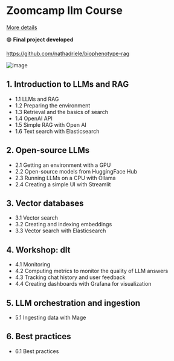 # Zoomcamp llm Course

[More details](https://github.com/DataTalksClub/llm-zoomcamp?tab=readme-ov-file)

🟢 **Final project developed**

https://github.com/nathadriele/biophenotype-rag

![image](https://github.com/user-attachments/assets/73ed29fa-7c76-44dd-b579-277fe2a94956)

## 1. Introduction to LLMs and RAG
- 1.1 LLMs and RAG
- 1.2 Preparing the environment
- 1.3 Retrieval and the basics of search
- 1.4 OpenAI API
- 1.5 Simple RAG with Open AI
- 1.6 Text search with Elasticsearch
  
## 2. Open-source LLMs
- 2.1 Getting an environment with a GPU
- 2.2 Open-source models from HuggingFace Hub
- 2.3 Running LLMs on a CPU with Ollama
- 2.4 Creating a simple UI with Streamlit

## 3. Vector databases
- 3.1 Vector search
- 3.2 Creating and indexing embeddings
- 3.3 Vector search with Elasticsearch

## 4. Workshop: dlt
- 4.1 Monitoring
- 4.2 Computing metrics to monitor the quality of LLM answers
- 4.3 Tracking chat history and user feedback
- 4.4 Creating dashboards with Grafana for visualization

## 5. LLM orchestration and ingestion
- 5.1 Ingesting data with Mage

## 6. Best practices
- 6.1 Best practices
